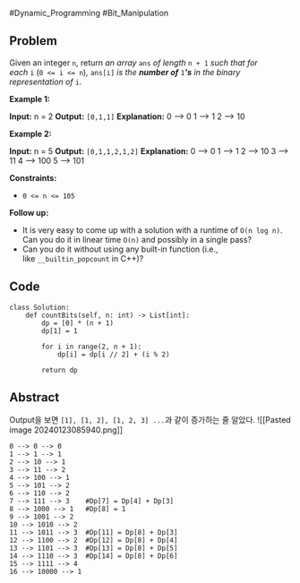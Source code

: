 #Dynamic_Programming #Bit_Manipulation 
## Problem
Given an integer `n`, return _an array_ `ans` _of length_ `n + 1` _such that for each_ `i` (`0 <= i <= n`)_,_ `ans[i]` _is the **number of**_ `1`_**'s** in the binary representation of_ `i`.

**Example 1:**

**Input:** n = 2
**Output:** `[0,1,1]`
**Explanation:**
0 --> 0
1 --> 1
2 --> 10

**Example 2:**

**Input:** n = 5
**Output:** `[0,1,1,2,1,2]`
**Explanation:**
0 --> 0
1 --> 1
2 --> 10
3 --> 11
4 --> 100
5 --> 101

**Constraints:**

- `0 <= n <= 105`

**Follow up:**

- It is very easy to come up with a solution with a runtime of `O(n log n)`. Can you do it in linear time `O(n)` and possibly in a single pass?
- Can you do it without using any built-in function (i.e., like `__builtin_popcount` in C++)?
## Code
```run-python
class Solution:
    def countBits(self, n: int) -> List[int]:
        dp = [0] * (n + 1)
        dp[1] = 1

        for i in range(2, n + 1):
            dp[i] = dp[i // 2] + (i % 2)

        return dp
```
## Abstract
Output을 보면 `[1], [1, 2], [1, 2, 3] ...`과 같이 증가하는 줄 알았다.
![[Pasted image 20240123085940.png]]

```
0 --> 0 --> 0
1 --> 1 --> 1
2 --> 10 --> 1
3 --> 11 --> 2
4 --> 100 --> 1
5 --> 101 --> 2
6 --> 110 --> 2
7 --> 111 --> 3    #Dp[7] = Dp[4] + Dp[3]
8 --> 1000 --> 1   #Dp[8] = 1
9 --> 1001 --> 2
10 --> 1010 --> 2
11 --> 1011 --> 3  #Dp[11] = Dp[8] + Dp[3]
12 --> 1100 --> 2  #Dp[12] = Dp[8] + Dp[4]
13 --> 1101 --> 3  #Dp[13] = Dp[8] + Dp[5]
14 --> 1110 --> 3  #Dp[14] = Dp[8] + Dp[6]
15 --> 1111 --> 4
16 --> 10000 --> 1
```